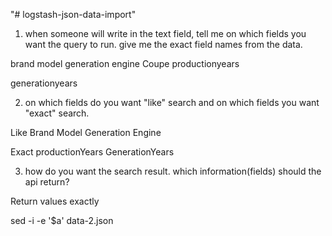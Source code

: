 "# logstash-json-data-import" 
1. when someone will write in the text field, tell me on which fields you want the query to run. give me the exact field names from the data.

brand
model 
generation 
engine
Coupe
productionyears

generationyears


2. on which fields do you want "like" search and on which fields you want "exact" search.

Like 
Brand
Model
Generation
Engine

Exact 
productionYears 
GenerationYears 

3. how do you want the search result. which information(fields) should the api return?

Return values exactly


sed -i -e '$a\' data-2.json